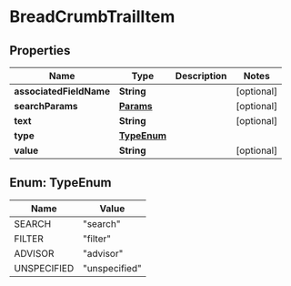 
# BreadCrumbTrailItem

## Properties
Name | Type | Description | Notes
------------ | ------------- | ------------- | -------------
**associatedFieldName** | **String** |  |  [optional]
**searchParams** | [**Params**](Params.md) |  |  [optional]
**text** | **String** |  |  [optional]
**type** | [**TypeEnum**](#TypeEnum) |  | 
**value** | **String** |  |  [optional]


<a name="TypeEnum"></a>
## Enum: TypeEnum
Name | Value
---- | -----
SEARCH | &quot;search&quot;
FILTER | &quot;filter&quot;
ADVISOR | &quot;advisor&quot;
UNSPECIFIED | &quot;unspecified&quot;



